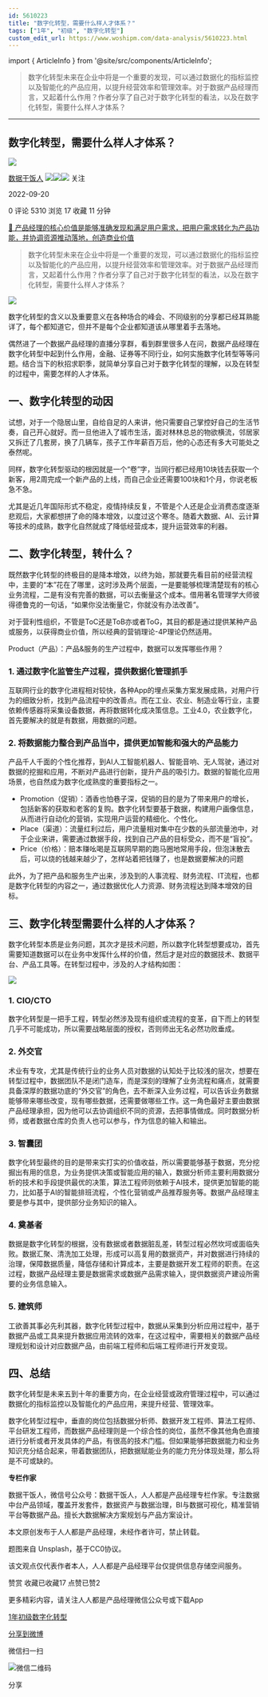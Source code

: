 ```yaml
---
id: 5610223
title: "数字化转型，需要什么样人才体系？"
tags: ["1年", "初级", "数字化转型"]
custom_edit_url: https://www.woshipm.com/data-analysis/5610223.html
---
```

import { ArticleInfo } from '@site/src/components/ArticleInfo';

<ArticleInfo
    author="数据干饭人"
    authorLink="https://www.woshipm.com/u/850132"
    published="2022-09-20"
    views={5310}
    comments={0}
    collects={17}
/>

> 数字化转型未来在企业中将是一个重要的发现，可以通过数据化的指标监控以及智能化的产品应用，以提升经营效率和管理效率。对于数据产品经理而言，又起着什么作用？作者分享了自己对于数字化转型的看法，以及在数字化转型，需要什么样人才体系？

---

## 数字化转型，需要什么样人才体系？

[![](https://image.woshipm.com/wp-files/2021/09/cOGve0gK4PPmNSNMsXSG.jpg!/both/72x72)](https://www.woshipm.com/u/850132)

[数据干饭人](https://www.woshipm.com/u/850132) ![](https://static.woshipm.com/tag/1121_1@2x.png)![](https://static.woshipm.com/tag/2103_1@2x.png)![](https://static.woshipm.com/tag/2104_1@2x.png) 关注

2022-09-20

0 评论 5310 浏览 17 收藏 11 分钟

[🔗 产品经理的核心价值是能够准确发现和满足用户需求，把用户需求转化为产品功能，并协调资源推动落地，创造商业价值](https://ke.qidianla.com/courses/90pm)

> 数字化转型未来在企业中将是一个重要的发现，可以通过数据化的指标监控以及智能化的产品应用，以提升经营效率和管理效率。对于数据产品经理而言，又起着什么作用？作者分享了自己对于数字化转型的看法，以及在数字化转型，需要什么样人才体系？

![](https://image.woshipm.com/wp-files/2022/09/RFbRpQiGLdtVX4g5Ql59.jpg)

数字化转型的含义以及重要意义在各种场合的峰会、不同级别的分享都已经耳熟能详了，每个都知道它，但并不是每个企业都知道该从哪里着手去落地。

偶然进了一个数据产品经理的直播分享群，看到群里很多人在问，数据产品经理在数字化转型中起到什么作用，金融、证券等不同行业，如何实施数字化转型等等问题。结合当下的秋招求职季，就简单分享自己对于数字化转型的理解，以及在转型的过程中，需要怎样的人才体系。

## 一、数字化转型的动因

试想，对于一个隐居山里，自给自足的人来讲，他只需要自己掌控好自己的生活节奏，自己开心就好。而一旦他进入了城市生活，面对林林总总的物欲横流，邻居家又拆迁了几套房，换了几辆车，孩子工作年薪百万后，他的心态还有多大可能处之泰然呢。

同样，数字化转型驱动的根因就是一个“卷”字，当同行都已经用10块钱去获取一个新客，用2周完成一个新产品的上线，而自己企业还需要100块和1个月，你说老板急不急。

尤其是近几年国际形式不稳定，疫情持续反复，不管是个人还是企业消费态度逐渐悲观后，大家都想拼了命的降本增效，以度过这个寒冬。随着大数据、AI、云计算等技术的成熟，数字化自然就成了降低经营成本，提升运营效率的利器。

## 二、数字化转型，转什么？

既然数字化转型的终极目的是降本增效，以终为始，那就要先看目前的经营流程中，主要的“本”花在了哪里，这时涉及两个层面，一是要能够梳理清楚现有的核心业务流程，二是有没有完善的数据，可以去衡量这个成本。借用著名管理学大师彼得德鲁克的一句话，“如果你没法衡量它，你就没有办法改善”。

对于营利性组织，不管是ToC还是ToB亦或者ToG，其目的都是通过提供某种产品或服务，以获得商业价值，所以经典的营销理论-4P理论仍然适用。

Product（产品）：产品&服务的生产过程中，数据可以发挥哪些作用？

### 1\. 通过数字化监管生产过程，提供数据化管理抓手

互联网行业的数字化进程相对较快，各种App的埋点采集方案发展成熟，对用户行为的细致分析，找到产品流程中的改善点。而在工业、农业、制造业等行业，主要依赖传感器将采集设备数据，再将数据转化成决策信息。工业4.0，农业数字化，首先要解决的就是有数据，用数据的问题。

### 2\. 将数据能力整合到产品当中，提供更加智能和强大的产品能力

产品千人千面的个性化推荐，到AI人工智能机器人、智能音响、无人驾驶，通过对数据的挖掘和应用，不断对产品进行创新，提升产品的吸引力。数据的智能化应用场景，也自然成为数字化成熟度的重要指标之一。

*   Promotion（促销）：酒香也怕巷子深，促销的目的是为了带来用户的增长，包括新客的获取和老客的复购。数字化转型要基于数据，构建用户画像信息，从而进行自动化的营销，实现用户运营的精细化、个性化。
*   Place（渠道）：流量红利过后，用户流量相对集中在少数的头部流量池中，对于企业来讲，需要通过数据手段，找到自己产品的目标受众，而不是“盲投”。
*   Price（价格）：赔本赚吆喝是互联网早期的跑马圈地常用手段，但泡沫散去后，可以烧的钱越来越少了，怎样站着把钱赚了，也是数据要解决的问题

此外，为了把产品和服务生产出来，涉及到的人事流程、财务流程、IT流程，也都是数字化转型的内容之一，通过数据优化人力资源、财务流程达到降本增效的目标。

## 三、数字化转型需要什么样的人才体系？

数字化转型本质是业务问题，其次才是技术问题，所以数字化转型想要成功，首先需要知道数据可以在业务中发挥什么样的价值，然后才是对应的数据技术、数据平台、产品工具等。在转型过程中，涉及的人才结构如图：

![](https://image.woshipm.com/wp-files/2022/09/U6srd7Evtlag4lGsc7Q8.png)

### 1\. CIO/CTO

数字化转型是一把手工程，转型必然涉及现有组织或流程的变革，自下而上的转型几乎不可能成功，所以需要战略层面的授权，否则师出无名必然功败垂成。

### 2\. 外交官

术业有专攻，尤其是传统行业的业务人员对数据的认知处于比较浅的层次，想要在转型过程中，数据团队不是闭门造车，而是深刻的理解了业务流程和痛点，就需要具备深厚的数据功底的“外交官”的角色，去不断深入业务过程，可以告诉业务数据能够带来哪些改变，现有哪些数据，还需要做哪些工作。这一角色最好主要由数据产品经理承担，因为他可以去协调组织不同的资源，去把事情做成。同时数据分析师，或者数据仓库的负责人也可以参与，作为信息的输入和输出。

### 3\. 智囊团

数字化转型最终的目的是带来实打实的价值收益，所以需要能够基于数据，充分挖掘出有用的信息，为业务提供决策或智能应用的输入，数据分析师主要利用数据分析的技术和手段提供最优的决策，算法工程师则依赖于AI技术，提供更加智能的能力，比如基于AI的智能排班流程，个性化营销或产品推荐服务等。数据产品经理主要是参与其中，提供部分业务知识的输入。

### 4\. 奠基者

数据是数字化转型的根据，没有数据或者数据脏乱差，转型过程必然坎坷或面临失败。数据汇聚、清洗加工处理，形成可以高复用的数据资产，并对数据进行持续的治理，保障数据质量，降低存储和计算成本，主要是数据开发工程师的职责。在这过程，数据产品经理主要是数据需求或数据产品需求输入，提供数据资产建设所需要的业务信息输入。

### 5\. 建筑师

工欲善其事必先利其器，数字化转型过程中，数据从采集到分析应用过程中，基于数据产品或工具来提升数据应用流转的效率，在这过程中，需要相关的数据产品经理规划和设计对应数据产品，由前端工程师和后端工程师进行开发变现。

## 四、总结

数字化转型是未来五到十年的重要方向，在企业经营或政府管理过程中，可以通过数据化的指标监控以及智能化的产品应用，来提升经营、管理效率。

数字化转型过程中，垂直的岗位包括数据分析师、数据开发工程师、算法工程师、平台研发工程师，而数据产品经理则是一个综合性的岗位，虽然不像其他角色直接进行分析或者开发具体的产品，有很高的技术门槛。但如果能够把数据能力和业务知识充分结合起来，带着数据团队，把数据赋能业务的能力充分体现处理，那么将是不可或缺的。

**专栏作家**

数据干饭人，微信号公众号：数据干饭人，人人都是产品经理专栏作家。专注数据中台产品领域，覆盖开发套件，数据资产与数据治理，BI与数据可视化，精准营销平台等数据产品。擅长大数据解决方案规划与产品方案设计。

本文原创发布于人人都是产品经理，未经作者许可，禁止转载。

题图来自 Unsplash，基于CC0协议。

该文观点仅代表作者本人，人人都是产品经理平台仅提供信息存储空间服务。

赞赏 收藏已收藏17 点赞已赞2

更多精彩内容，请关注人人都是产品经理微信公众号或下载App

[1年](https://www.woshipm.com/tag/1%e5%b9%b4)[初级](https://www.woshipm.com/tag/%e5%88%9d%e7%ba%a7)[数字化转型](https://www.woshipm.com/tag/%e6%95%b0%e5%ad%97%e5%8c%96%e8%bd%ac%e5%9e%8b)

[分享到微博](https://service.weibo.com/share/share.php?appkey=2775287854&title=数字化转型，需要什么样人才体系？&url=https://www.woshipm.com/data-analysis/5610223.html&pic=https://image.woshipm.com/wp-files/2022/09/RFbRpQiGLdtVX4g5Ql59.jpg)

微信扫一扫

![微信二维码](https://api.pwmqr.com/qrcode/create/?url=https://www.woshipm.com/data-analysis/5610223.html)

分享